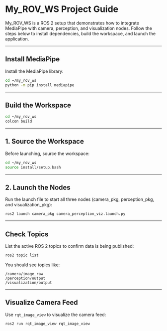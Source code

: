 # My_ROV_WS Project Guide

My_ROV_WS is a ROS 2 setup that demonstrates how to integrate MediaPipe with 
camera, perception, and visualization nodes. Follow the steps below to install
dependencies, build the workspace, and launch the application.

---

## Install MediaPipe

Install the MediaPipe library:

```bash
cd ~/my_rov_ws
python -m pip install mediapipe
```

---

## Build the Workspace

```bash
cd ~/my_rov_ws
colcon build
```

---

## 1. Source the Workspace

Before launching, source the workspace:

```bash
cd ~/my_rov_ws
source install/setup.bash
```

---

## 2. Launch the Nodes

Run the launch file to start all three nodes (camera_pkg, perception_pkg, and visualization_pkg):

```bash
ros2 launch camera_pkg camera_perception_viz.launch.py
```

---

## Check Topics

List the active ROS 2 topics to confirm data is being published:

```bash
ros2 topic list
```

You should see topics like:

```
/camera/image_raw
/perception/output
/visualization/output
```

---

## Visualize Camera Feed

Use `rqt_image_view` to visualize the camera feed:

```bash
ros2 run rqt_image_view rqt_image_view



